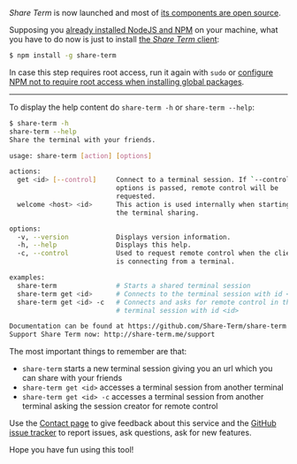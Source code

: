 *Share Term* is now launched and most of [its components are open source](https://github.com/Share-Term).

Supposing you [already installed NodeJS and NPM](https://nodejs.org/) on your machine, what you have to do now is just to install [the *Share Term* client](https://github.com/Share-Term):

```sh
$ npm install -g share-term
```

In case this step requires root access, run it again with `sudo` or [configure NPM not to require root access when installing global packages](https://github.com/IonicaBizau/dotfiles#npm-config).

---

To display the help content do `share-term -h` or `share-term --help`:

```sh
$ share-term -h
share-term --help
Share the terminal with your friends.

usage: share-term [action] [options]

actions:
  get <id> [--control]     Connect to a terminal session. If `--control`
                           options is passed, remote control will be
                           requested.
  welcome <host> <id>      This action is used internally when starting
                           the terminal sharing.

options:
  -v, --version            Displays version information.
  -h, --help               Displays this help.
  -c, --control            Used to request remote control when the client
                           is connecting from a terminal.

examples:
  share-term               # Starts a shared terminal session
  share-term get <id>      # Connects to the terminal session with id <id>
  share-term get <id> -c   # Connects and asks for remote control in the
                           # terminal session with id <id>

Documentation can be found at https://github.com/Share-Term/share-term
Support Share Term now: http://share-term.me/support
```

The most important things to remember are that:

 - `share-term` starts a new terminal session giving you an url which you can share with your friends
 - `share-term get <id>` accesses a terminal session from another terminal
 - `share-term get <id> -c` accesses a terminal session from another terminal asking the session creator  for remote control

Use the [Contact page](/contact) to give feedback about this service and the [GitHub issue tracker](https://github.com/Share-Term/share-term/issues) to report issues, ask questions, ask for new features.

Hope you have fun using this tool! <i class="fa fa-smile-o"></i>